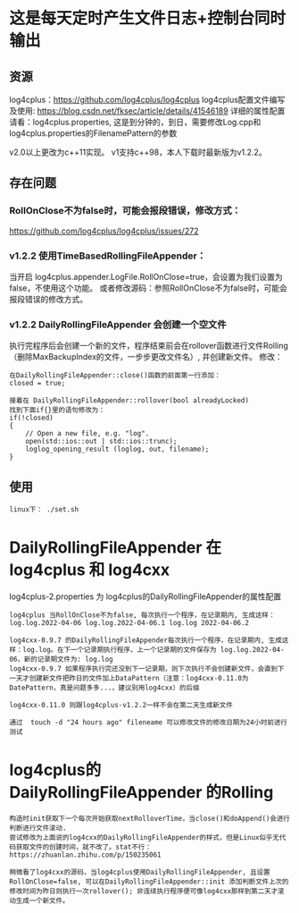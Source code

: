 # 这是每天定时产生文件日志+控制台同时输出

## 资源
log4cplus：https://github.com/log4cplus/log4cplus
log4cplus配置文件编写及使用: https://blog.csdn.net/fksec/article/details/41546189
详细的属性配置请看：log4cplus.properties, 这是到分钟的，到日，需要修改Log.cpp和log4cplus.properties的FilenamePattern的参数

v2.0以上更改为c++11实现。
v1支持c++98，本人下载时最新版为v1.2.2。

## 存在问题
### RollOnClose不为false时，可能会报段错误，修改方式：
https://github.com/log4cplus/log4cplus/issues/272


### v1.2.2 使用TimeBasedRollingFileAppender：
当开启 log4cplus.appender.LogFile.RollOnClose=true，会设置为我们设置为false，不使用这个功能。
或者修改源码：参照RollOnClose不为false时，可能会报段错误的修改方式。

### v1.2.2 DailyRollingFileAppender 会创建一个空文件
执行完程序后会创建一个新的文件，程序结束前会在rollover函数进行文件Rolling（删除MaxBackupIndex的文件，一步步更改文件名）, 并创建新文件。
修改：
```
在DailyRollingFileAppender::close()函数的前面第一行添加：
closed = true;

接着在 DailyRollingFileAppender::rollover(bool alreadyLocked)
找到下面if{}里的语句修改为：
if(!closed)
{
    // Open a new file, e.g. "log".
    open(std::ios::out | std::ios::trunc);
    loglog_opening_result (loglog, out, filename);
}
```

## 使用

```
linux下： ./set.sh
```

# DailyRollingFileAppender 在 log4cplus 和 log4cxx
log4cplus-2.properties 为 log4cplus的DailyRollingFileAppender的属性配置
```
log4cplus 当RollOnClose不为false, 每次执行一个程序，在记录期内, 生成这样：log.log.2022-04-06 log.log.2022-04-06.1 log.log 2022-04-06.2

log4cxx-0.9.7 的DailyRollingFileAppender每次执行一个程序，在记录期内, 生成这样：log.log。在下一个记录期执行程序，上一个记录期的文件保存为 log.log.2022-04-06，新的记录期文件为: log.log
log4cxx-0.9.7 如果程序执行完还没到下一记录期，则下次执行不会创建新文件，会直到下一天才创建新文件把昨日的文件加上DataPattern（注意：log4cxx-0.11.0为DatePattern，真是问题多多...，建议别用log4cxx）的后缀

log4cxx-0.11.0 则跟log4cplus-v1.2.2一样不会在第二天生成新文件

通过  touch -d "24 hours ago" fileneame 可以修改文件的修改日期为24小时前进行测试

```

# log4cplus的DailyRollingFileAppender 的Rolling
```
构造时init获取下一个每次开始获取nextRolloverTime，当close()和doAppend()会进行判断进行文件滚动.
尝试修改为上面说的log4cxx的DailyRollingFileAppender的样式，但是Linux似乎无代码获取文件的创建时间，就不改了。stat不行：https://zhuanlan.zhihu.com/p/150235061

稍微看了log4cxx的源码，当log4cplus使用DailyRollingFileAppender, 且设置 RollOnClose=false, 可以在DailyRollingFileAppender::init 添加判断文件上次的修改时间为昨日则执行一次rollover(); 非连续执行程序便可像log4cxx那样到第二天才滚动生成一个新文件。
```